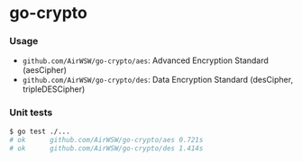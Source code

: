 # go-crypto

### Usage

- `github.com/AirWSW/go-crypto/aes`: Advanced Encryption Standard (aesCipher)
- `github.com/AirWSW/go-crypto/des`: Data Encryption Standard (desCipher, tripleDESCipher)

### Unit tests

```bash
$ go test ./...
# ok      github.com/AirWSW/go-crypto/aes 0.721s
# ok      github.com/AirWSW/go-crypto/des 1.414s
```
